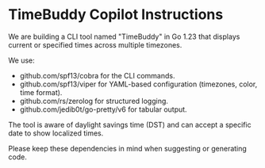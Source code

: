 # TimeBuddy Copilot Instructions

We are building a CLI tool named "TimeBuddy" in Go 1.23 that displays current or specified times across multiple timezones.

We use:

- github.com/spf13/cobra for the CLI commands.
- github.com/spf13/viper for YAML-based configuration (timezones, color, time format).
- github.com/rs/zerolog for structured logging.
- github.com/jedib0t/go-pretty/v6 for tabular output.

The tool is aware of daylight savings time (DST) and can accept a specific date to show localized times.

Please keep these dependencies in mind when suggesting or generating code.
